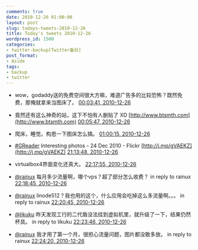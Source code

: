 ```yaml
---
comments: true
date: 2010-12-26 01:00:00
layout: post
slug: todays-tweets-2010-12-26
title: Today's tweets 2010-12-26
wordpress_id: 1500
categories:
- twitter-backup[Twitter备份]
post_format:
- Aside
tags:
- backup
- twitter
---
```





  * wow，godaddy送的免费空间很大方嘛，难道广告多的比较恐怖？既然免费，那俺就拿来当图床了。 [00:03:41, 2010-12-26](http://twitter.com/gfrog/statuses/18698405681307648)





  * 竟然还有这么神奇的站，这下不怕有人删贴了 XD [http://www.btsmth.com](http://www.btsmth.com) [00:05:47, 2010-12-26](http://twitter.com/gfrog/statuses/18698931055628290)





  * 爬床，睡觉。构思一下图床怎么搞。 [01:00:15, 2010-12-26](http://twitter.com/gfrog/statuses/18712639513305088)





  * [#GReader](http://search.twitter.com/search?q=%23GReader) Interesting photos - 24 Dec 2010 - Flickr [http://j.mp/gVAEKZ](http://j.mp/gVAEKZ) [21:13:48, 2010-12-26](http://twitter.com/gfrog/statuses/19018038326071296)





  * virtualbox4界面变化还真大。 [22:17:55, 2010-12-26](http://twitter.com/gfrog/statuses/19034173167632385)





  * [@rainux](http://twitter.com/rainux) 每月多少流量啊，哪个vps？超了部分怎么收费？ in reply to rainux [22:18:45, 2010-12-26](http://twitter.com/gfrog/statuses/19034384296312832)





  * [@rainux](http://twitter.com/rainux) linode512？我也用的这个，什么应用会吃掉这么多流量啊。。。 in reply to rainux [22:20:45, 2010-12-26](http://twitter.com/gfrog/statuses/19034887067537409)





  * [@likuku](http://twitter.com/likuku) 昨天发现工行的二代盾没法挂到虚拟机里，就升级了一下，结果仍然杯具。 in reply to likuku [22:23:46, 2010-12-26](http://twitter.com/gfrog/statuses/19035646429495297)





  * [@rainux](http://twitter.com/rainux) 我才用了第一个月，很担心流量问题，图片都没敢多放。 in reply to rainux [22:24:20, 2010-12-26](http://twitter.com/gfrog/statuses/19035789404930048)




